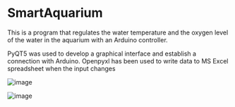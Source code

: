 # SmartAquarium
This is a program that regulates the water temperature and the oxygen level of the water in the aquarium with an Arduino controller.

PyQT5 was used to develop a graphical interface and establish a connection with Arduino. Openpyxl has been used to write data to MS Excel spreadsheet when the input changes

![image](https://github.com/qqwwerty43/SmartAquarium/assets/99280076/8346b6f9-0dbd-488e-9be4-cf0b69bb64da)

![image](https://github.com/qqwwerty43/SmartAquarium/assets/99280076/debb2226-d3c6-4b75-af3f-f8c7d78a5731)

